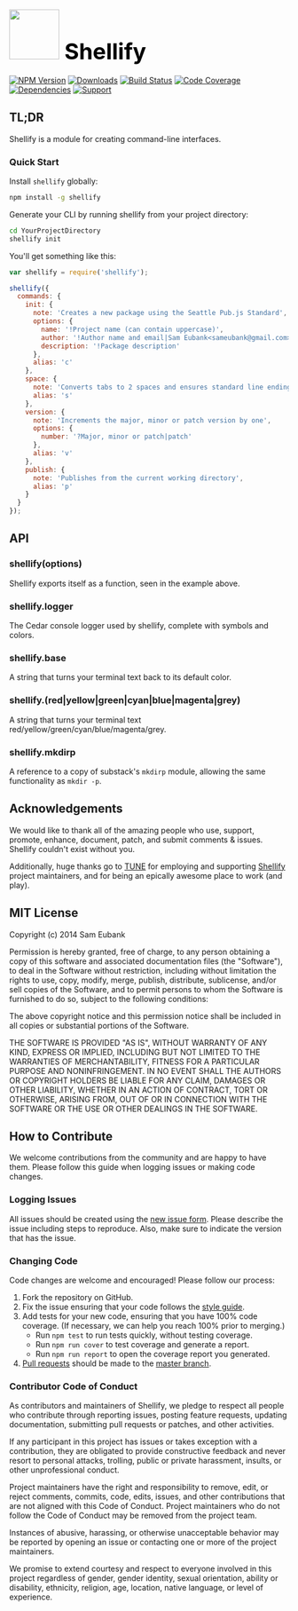 # <a href="http://lighter.io/shellify" style="font-size:40px;text-decoration:none;color:#000"><img src="https://cdn.rawgit.com/lighterio/lighter.io/master/public/shellify.svg" style="width:90px;height:90px"> Shellify</a>
[![NPM Version](https://img.shields.io/npm/v/shellify.svg)](https://npmjs.org/package/shellify)
[![Downloads](https://img.shields.io/npm/dm/shellify.svg)](https://npmjs.org/package/shellify)
[![Build Status](https://img.shields.io/travis/lighterio/shellify.svg)](https://travis-ci.org/lighterio/shellify)
[![Code Coverage](https://img.shields.io/coveralls/lighterio/shellify/master.svg)](https://coveralls.io/r/lighterio/shellify)
[![Dependencies](https://img.shields.io/david/lighterio/shellify.svg)](https://david-dm.org/lighterio/shellify)
[![Support](https://img.shields.io/gratipay/Lighter.io.svg)](https://gratipay.com/Lighter.io/)


## TL;DR

Shellify is a module for creating command-line interfaces.


### Quick Start

Install `shellify` globally:
```bash
npm install -g shellify
```

Generate your CLI by running shellify from your project directory:
```bash
cd YourProjectDirectory
shellify init
```

You'll get something like this:
```javascript
var shellify = require('shellify');

shellify({
  commands: {
    init: {
      note: 'Creates a new package using the Seattle Pub.js Standard',
      options: {
        name: '!Project name (can contain uppercase)',
        author: '!Author name and email|Sam Eubank<sameubank@gmail.com>',
        description: '!Package description'
      },
      alias: 'c'
    },
    space: {
      note: 'Converts tabs to 2 spaces and ensures standard line endings',
      alias: 's'
    },
    version: {
      note: 'Increments the major, minor or patch version by one',
      options: {
        number: '?Major, minor or patch|patch'
      },
      alias: 'v'
    },
    publish: {
      note: 'Publishes from the current working directory',
      alias: 'p'
    }
  }
});
```


## API

### shellify(options)

Shellify exports itself as a function, seen in the example above.

### shellify.logger

The Cedar console logger used by shellify, complete with symbols and colors.

### shellify.base

A string that turns your terminal text back to its default color.

### shellify.(red|yellow|green|cyan|blue|magenta|grey)

A string that turns your terminal text red/yellow/green/cyan/blue/magenta/grey.

### shellify.mkdirp

A reference to a copy of substack's `mkdirp` module, allowing the same
functionality as `mkdir -p`.


## Acknowledgements

We would like to thank all of the amazing people who use, support,
promote, enhance, document, patch, and submit comments & issues.
Shellify couldn't exist without you.

Additionally, huge thanks go to [TUNE](http://www.tune.com) for employing
and supporting [Shellify](http://lighter.io/shellify) project maintainers,
and for being an epically awesome place to work (and play).


## MIT License

Copyright (c) 2014 Sam Eubank

Permission is hereby granted, free of charge, to any person obtaining a copy
of this software and associated documentation files (the "Software"), to deal
in the Software without restriction, including without limitation the rights
to use, copy, modify, merge, publish, distribute, sublicense, and/or sell
copies of the Software, and to permit persons to whom the Software is
furnished to do so, subject to the following conditions:

The above copyright notice and this permission notice shall be included in all
copies or substantial portions of the Software.

THE SOFTWARE IS PROVIDED "AS IS", WITHOUT WARRANTY OF ANY KIND, EXPRESS OR
IMPLIED, INCLUDING BUT NOT LIMITED TO THE WARRANTIES OF MERCHANTABILITY,
FITNESS FOR A PARTICULAR PURPOSE AND NONINFRINGEMENT. IN NO EVENT SHALL THE
AUTHORS OR COPYRIGHT HOLDERS BE LIABLE FOR ANY CLAIM, DAMAGES OR OTHER
LIABILITY, WHETHER IN AN ACTION OF CONTRACT, TORT OR OTHERWISE, ARISING FROM,
OUT OF OR IN CONNECTION WITH THE SOFTWARE OR THE USE OR OTHER DEALINGS IN THE
SOFTWARE.


## How to Contribute

We welcome contributions from the community and are happy to have them.
Please follow this guide when logging issues or making code changes.

### Logging Issues

All issues should be created using the
[new issue form](https://github.com/lighterio/shellify/issues/new).
Please describe the issue including steps to reproduce. Also, make sure
to indicate the version that has the issue.

### Changing Code

Code changes are welcome and encouraged! Please follow our process:

1. Fork the repository on GitHub.
2. Fix the issue ensuring that your code follows the
   [style guide](http://lighter.io/style-guide).
3. Add tests for your new code, ensuring that you have 100% code coverage.
   (If necessary, we can help you reach 100% prior to merging.)
   * Run `npm test` to run tests quickly, without testing coverage.
   * Run `npm run cover` to test coverage and generate a report.
   * Run `npm run report` to open the coverage report you generated.
4. [Pull requests](http://help.github.com/send-pull-requests/) should be made
   to the [master branch](https://github.com/lighterio/shellify/tree/master).

### Contributor Code of Conduct

As contributors and maintainers of Shellify, we pledge to respect all
people who contribute through reporting issues, posting feature requests,
updating documentation, submitting pull requests or patches, and other
activities.

If any participant in this project has issues or takes exception with a
contribution, they are obligated to provide constructive feedback and never
resort to personal attacks, trolling, public or private harassment, insults, or
other unprofessional conduct.

Project maintainers have the right and responsibility to remove, edit, or
reject comments, commits, code, edits, issues, and other contributions
that are not aligned with this Code of Conduct. Project maintainers who do
not follow the Code of Conduct may be removed from the project team.

Instances of abusive, harassing, or otherwise unacceptable behavior may be
reported by opening an issue or contacting one or more of the project
maintainers.

We promise to extend courtesy and respect to everyone involved in this project
regardless of gender, gender identity, sexual orientation, ability or
disability, ethnicity, religion, age, location, native language, or level of
experience.

